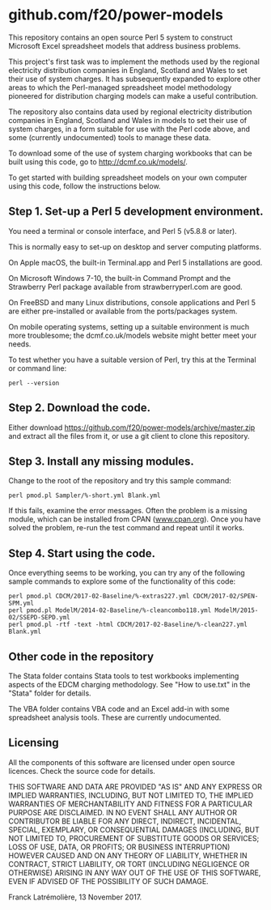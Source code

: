 github.com/f20/power-models
===========================

This repository contains an open source Perl 5 system to construct
Microsoft Excel spreadsheet models that address business problems.

This project's first task was to implement the methods used by the regional
electricity distribution companies in England, Scotland and Wales to set
their use of system charges. It has subsequently expanded to explore other
areas to which the Perl-managed spreadsheet model methodology pioneered for
distribution charging models can make a useful contribution.

The repository also contains data used by regional electricity distribution
companies in England, Scotland and Wales in models to set their use of
system charges, in a form suitable for use with the Perl code above, and
some (currently undocumented) tools to manage these data.

To download some of the use of system charging workbooks that can be built
using this code, go to http://dcmf.co.uk/models/.

To get started with building spreadsheet models on your own computer using
this code, follow the instructions below.

Step 1. Set-up a Perl 5 development environment.
------------------------------------------------

You need a terminal or console interface, and Perl 5 (v5.8.8 or later).

This is normally easy to set-up on desktop and server computing platforms.

On Apple macOS, the built-in Terminal.app and Perl 5 installations are good.

On Microsoft Windows 7-10, the built-in Command Prompt and the Strawberry
Perl package available from strawberryperl.com are good.

On FreeBSD and many Linux distributions, console applications and Perl 5 are
either pre-installed or available from the ports/packages system.

On mobile operating systems, setting up a suitable environment is much more
troublesome; the dcmf.co.uk/models website might better meet your needs.

To test whether you have a suitable version of Perl, try this at the
Terminal or command line:

    perl --version

Step 2. Download the code.
---------------------------

Either download https://github.com/f20/power-models/archive/master.zip and
extract all the files from it, or use a git client to clone this repository.

Step 3. Install any missing modules.
-------------------------------------

Change to the root of the repository and try this sample command:

    perl pmod.pl Sampler/%-short.yml Blank.yml

If this fails, examine the error messages. Often the problem is a missing
module, which can be installed from CPAN (www.cpan.org). Once you have
solved the problem, re-run the test command and repeat until it works.

Step 4. Start using the code.
------------------------------

Once everything seems to be working, you can try any of the following
sample commands to explore some of the functionality of this code:

    perl pmod.pl CDCM/2017-02-Baseline/%-extras227.yml CDCM/2017-02/SPEN-SPM.yml
    perl pmod.pl ModelM/2014-02-Baseline/%-cleancombo118.yml ModelM/2015-02/SSEPD-SEPD.yml
    perl pmod.pl -rtf -text -html CDCM/2017-02-Baseline/%-clean227.yml Blank.yml

Other code in the repository
----------------------------

The Stata folder contains Stata tools to test workbooks implementing aspects of the
EDCM charging methodology. See "How to use.txt" in the "Stata" folder for details.

The VBA folder contains VBA code and an Excel add-in with some spreadsheet analysis
tools. These are currently undocumented.

Licensing
---------

All the components of this software are licensed under open source licences.
Check the source code for details.

THIS SOFTWARE AND DATA ARE PROVIDED "AS IS" AND ANY EXPRESS OR IMPLIED
WARRANTIES, INCLUDING, BUT NOT LIMITED TO, THE IMPLIED WARRANTIES OF
MERCHANTABILITY AND FITNESS FOR A PARTICULAR PURPOSE ARE DISCLAIMED. IN NO
EVENT SHALL ANY AUTHOR OR CONTRIBUTOR BE LIABLE FOR ANY DIRECT, INDIRECT,
INCIDENTAL, SPECIAL, EXEMPLARY, OR CONSEQUENTIAL DAMAGES (INCLUDING, BUT
NOT LIMITED TO, PROCUREMENT OF SUBSTITUTE GOODS OR SERVICES; LOSS OF USE,
DATA, OR PROFITS; OR BUSINESS INTERRUPTION) HOWEVER CAUSED AND ON ANY
THEORY OF LIABILITY, WHETHER IN CONTRACT, STRICT LIABILITY, OR TORT
(INCLUDING NEGLIGENCE OR OTHERWISE) ARISING IN ANY WAY OUT OF THE USE OF
THIS SOFTWARE, EVEN IF ADVISED OF THE POSSIBILITY OF SUCH DAMAGE.

Franck Latrémolière, 13 November 2017.

